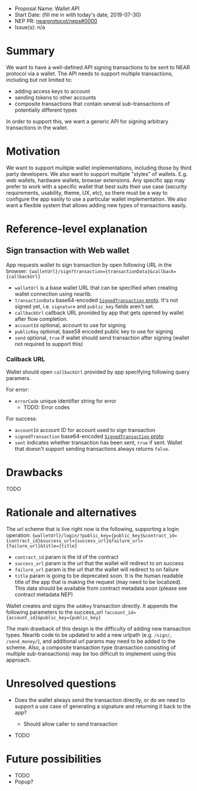 - Proposal Name: Wallet API
- Start Date: (fill me in with today's date, 2019-07-30)
- NEP PR: [nearprotocol/neps#0000](https://github.com/nearprotocol/NEPs/pull/10)
- Issue(s): n/a

# Summary
[summary]: #summary

We want to have a well-defined API signing transactions to be sent to NEAR protocol via a wallet.
The API needs to support multiple transactions, including but not limited to:
- adding access keys to account
- sending tokens to other accounts
- composite transactions that contain several sub-transactions of potentially different types

In order to support this, we want a generic API for signing arbitrary transactions in the wallet.

# Motivation
[motivation]: #motivation

We want to support multiple wallet implementations, including those by third party developers. We also want to support multiple "styles" of wallets. E.g. web wallets, hardware wallets, browser extensions.
Any specific app may prefer to work with a specific wallet that best suits their use case (security requirements, usability, theme, UX, etc), so there must be a way to configure the app easily to use a particular wallet implementation. We also want a flexible system that allows adding new types of
transactions easily.

# Reference-level explanation
[reference-level-explanation]: #reference-level-explanation

## Sign transaction with Web wallet

App requests wallet to sign transaction by open following URL in the browser:
`{walletUrl}/sign?transaction={transactionData}&callback={callbackUrl}`

- `walletUrl` is a base wallet URL that can be specified when creating wallet connection using nearlib.
- `transactionData` base64-encoded [`SignedTransaction` proto]( https://github.com/nearprotocol/nearcore/blob/master/core/protos/protos/signed_transaction.proto#L65). It's not signed yet, i.e. `signature` and `public_key` fields aren't set.
- `callbackUrl` callback URL provided by app that gets opened by wallet after flow completion.
- `accountId` optional, account to use for signing
- `publicKey` optional, base58 encoded public key to use for signing
- `send` optional, `true` if wallet should send transaction after signing (wallet not required to support this)

### Callback URL

Wallet should open `callbackUrl` provided by app specifying following query paramers.

For error:
- `errorCode` unique identifier string for error
    - TODO: Error codes

For success:
- `accountId` account ID for account used to sign transaction
- `signedTransaction` base64-encoded [`SignedTransaction` proto]( https://github.com/nearprotocol/nearcore/blob/master/core/protos/protos/signed_transaction.proto#L65)
- `sent` indicates whether transaction has been sent, `true` if sent. Wallet that doesn't support sending transactions always returns `false`.

# Drawbacks
[drawbacks]: #drawbacks

TODO

# Rationale and alternatives
[rationale-and-alternatives]: #rationale-and-alternatives

The url scheme that is live right now is the following, supporting a login operation:
`{walletUrl}/login/?public_key={public_key}&contract_id={contract_id}&success_url={success_url}&failure_url={failure_url}&title={title}`
- `contract_id` param is the id of the contract
- `success_url` param is the url that the wallet will redirect to on success
- `failure_url` param is the url that the wallet will redirect to on failure
- `title` param is going to be deprecated soon. It is the human readable title of the app that is making the request (may need to be localized). This data should be available from contract metadata soon (please see contract metadata NEP)

Wallet creates and signs the `addKey` transaction directly. It appends the following parameters to the success_url
`?account_id={account_id}&public_key={public_key}`

The main drawback of this design is the difficulty of adding new transaction types. Nearlib code to be updated to add a new urlpath (e.g. `/sign/`, `/send_money/`), and additional url params may need to be added to the scheme. Also, a composite transaction type (transaction consisting of multiple sub-transactions) may be too difficult to implement using this approach.

# Unresolved questions
[unresolved-questions]: #unresolved-questions

- Does the wallet always send the transaction directly, or do we need to support a use case of generating a signature and returning it back to the app?
  - Should allow caller to send transaction

- TODO

# Future possibilities
[future-possibilities]: #future-possibilities

- TODO
- Popup?
